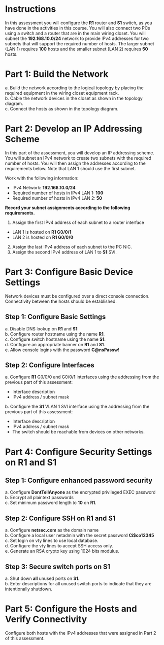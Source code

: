# Instructions
In this assessment you will configure the **R1** router and **S1** switch, as you have done in the activities in this course. You will also connect two PCs using a switch and a router that are in the main wiring closet. You will subnet the **192.168.10.0/24** network to provide IPv4 addresses for two subnets that will support the required number of hosts. The larger subnet (LAN 1) requires **100** hosts and the smaller subnet (LAN 2) requires **50** hosts.

# Part 1: Build the Network
a. Build the network according to the logical topology by placing the required equipment in the wiring closet equipment rack.<br>
b. Cable the network devices in the closet as shown in the topology diagram.<br>
c. Connect the hosts as shown in the topology diagram.

# Part 2: Develop an IP Addressing Scheme
In this part of the assessment, you will develop an IP addressing scheme. You will subnet an IPv4 network to create two subnets with the required number of hosts. You will then assign the addresses according to the requirements below. Note that LAN 1 should use the first subnet.<br>

Work with the following information:<br>

- IPv4 Network: **192.168.10.0/24**
- Required number of hosts in IPv4 LAN 1: **100**
- Required number of hosts in IPv4 LAN 2: **50**<br>

**Record your subnet assignments according to the following requirements.**

1) Assign the first IPv4 address of each subnet to a router interface

- LAN 1 is hosted on **R1 G0/0/1**
- LAN 2 is hosted on **R1 G0/0/0**
2) Assign the last IPv4 address of each subnet to the PC NIC.
3) Assign the second IPv4 address of LAN 1 to **S1** SVI.

# Part 3: Configure Basic Device Settings
Network devices must be configured over a direct console connection. Connectivity between the hosts should be established.

## Step 1: Configure Basic Settings
a. Disable DNS lookup on **R1** and **S1**<br>
b. Configure router hostname using the name **R1**.<br>
c. Configure switch hostname using the name **S1**.<br>
d. Configure an appropriate banner on **R1** and **S1**.<br>
e. Allow console logins with the password **C@nsPassw!**

## Step 2: Configure Interfaces
a. Configure **R1** G0/0/0 and G0/0/1 interfaces using the addressing from the previous part of this assessment:

- Interface description
- IPv4 address / subnet mask<br>

b. Configure the **S1** VLAN 1 SVI interface using the addressing from the previous part of this assessment:

- Interface description
- IPv4 address / subnet mask
- The switch should be reachable from devices on other networks.

# Part 4: Configure Security Settings on R1 and S1
## Step 1: Configure enhanced password security
a. Configure **DontTellAnyone** as the encrypted privileged EXEC password<br>
b. Encrypt all plaintext passwords<br>
c. Set minimum password length to **10** on **R1**.<br>

## Step 2: Configure SSH on R1 and S1
a. Configure **netsec.com** as the domain name<br>
b. Configure a local user netadmin with the secret password **Ci$co12345**<br>
c. Set login on vty lines to use local database.<br>
d. Configure the vty lines to accept SSH access only.<br>
e. Generate an RSA crypto key using 1024 bits modulus.

## Step 3: Secure switch ports on S1
a. Shut down **all** unused ports on **S1**.<br>
b. Enter descriptions for all unused switch ports to indicate that they are intentionally shutdown.

# Part 5: Configure the Hosts and Verify Connectivity
Configure both hosts with the IPv4 addresses that were assigned in Part 2 of this assessment.
